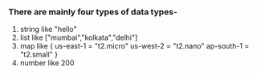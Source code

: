 ### There are mainly four types of data types-
1) string  like "hello"
2) list    like ["mumbai","kolkata","delhi"]
3) map     like {
                  us-east-1 = "t2.micro"
                  us-west-2 = "t2.nano"
                  ap-south-1 = "t2.small"
                     }
4) number  like 200
